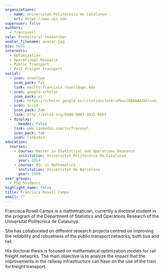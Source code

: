 ```yaml
---
organizations:
  - name: Universitat Politècnica de Catalunya
    url: https://www.upc.edu
superuser: false
authors:
  - franrosell
role: Predoctoral researcher
avatar_filename: avatar.jpg
bio: null
interests:
  - Optimization
  - Operational Research
  - Public Transport
  - Rail Freight Transport
social:
  - icon: envelope
    icon_pack: fas
    link: mailto:francisca.rosell@upc.edu
  - icon: google-scholar
    icon_pack: ai
    link: https://scholar.google.es/citations?user=Pbwsl0QAAAAJ&hl=es
  - icon: orcid
    icon_pack: fab
    link: http://orcid.org/0000-0003-3935-9267
  - display:
      header: false
    link: www.linkedin.com/in/frarosel
    icon_pack: fab
    icon: linkedin
education:
  courses:
    - course: Master in Statistical and Operations Research
      institution: Universitat Politècnica de Catalunya
      year: 2014
    - course: BSc in Mathematics
      institution: Universitat de Barcelona
      year: 1990
user_groups:
  - PhD Students
highlight_name: false
title: Francisca Rosell Camps
email: ""
---
```

Francisca Rosell Camps is a mathematician, currently a doctoral student in the program of the Department of Statistics and Operations Research of the Universitat Politècnica de Catalunya.

She has collaborated on different research projects centred on improving the reliability and robustness of the public transport networks, both bus and rail.

His doctoral thesis is focused on mathematical optimization models for rail freight networks. The main objective is to analyze the impact that the improvements in the railway infrastructure can have on the use of the train for freight transport.